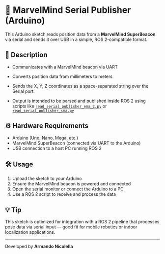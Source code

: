 # 📡 MarvelMind Serial Publisher (Arduino)

This Arduino sketch reads position data from a **MarvelMind SuperBeacon** via serial and sends it over USB in a simple, ROS 2-compatible format.

## 🔧 Description

- Communicates with a MarvelMind beacon via UART
- Converts position data from millimeters to meters
- Sends the X, Y, Z coordinates as a space-separated string over the Serial port:
  

- Output is intended to be parsed and published inside ROS 2 using scripts like [`read_serial_publisher_ema_2.py`](../read_serial_publisher_ema_2.py) or [`read_serial_publisher_sma.py`](../read_serial_publisher_sma.py)

## ⚙️ Hardware Requirements

- Arduino (Uno, Nano, Mega, etc.)
- MarvelMind SuperBeacon (connected via UART to the Arduino)
- USB connection to a host PC running ROS 2

## 🛠 Usage

1. Upload the sketch to your Arduino
2. Ensure the MarvelMind beacon is powered and connected
3. Open the serial monitor or connect the Arduino to a PC
4. Use a ROS 2 script to receive and process the data

## 💡 Tip

This sketch is optimized for integration with a ROS 2 pipeline that processes pose data via serial input — good fit for mobile robotics or indoor localization applications.

---

Developed by **Armando Nicolella**

